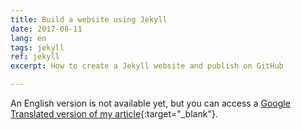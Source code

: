 ```yaml
---
title: Build a website using Jekyll
date: 2017-08-11
lang: en
tags: jekyll
ref: jekyll
excerpt: How to create a Jekyll website and publish on GitHub

---
```

An English version is not available yet, but you can access a [Google Translated version of my article](http://translate.google.com/translate?js=n&sl=it&tl=en&u=http://erpreciso.github.io/2017/08/11/jekyll-it.html){:target="_blank"}.
